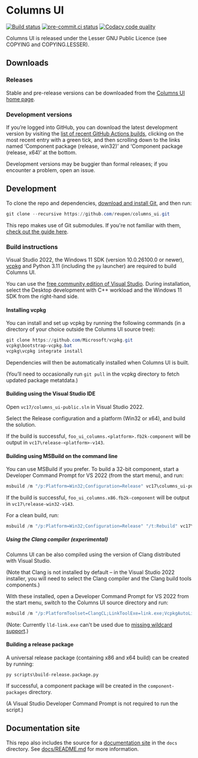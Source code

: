 # Columns UI

[![Build status](https://github.com/reupen/columns_ui/actions/workflows/build.yml/badge.svg)](https://github.com/reupen/columns_ui/actions/workflows/build.yml?query=branch%3Amain)
[![pre-commit.ci status](https://results.pre-commit.ci/badge/github/reupen/columns_ui/main.svg)](https://results.pre-commit.ci/latest/github/reupen/columns_ui/main)
[![Codacy code quality](https://app.codacy.com/project/badge/Grade/7a892c27551745ea883810ab7493983d)](https://www.codacy.com/gh/reupen/columns_ui/dashboard)

Columns UI is released under the Lesser GNU Public Licence (see COPYING and
COPYING.LESSER).

## Downloads

### Releases

Stable and pre-release versions can be downloaded from the
[Columns UI home page](http://yuo.be/columns-ui).

### Development versions

If you’re logged into GitHub, you can download the latest development version by
visiting the
[list of recent GitHub Actions builds](https://github.com/reupen/columns_ui/actions/workflows/build.yml?query=branch%3Amain),
clicking on the most recent entry with a green tick, and then scrolling down to
the links named ‘Component package (release, win32)’ and ‘Component package
(release, x64)’ at the bottom.

Development versions may be buggier than formal releases; if you encounter a
problem, open an issue.

## Development

To clone the repo and dependencies,
[download and install Git](https://git-scm.com/downloads), and then run:

```powershell
git clone --recursive https://github.com/reupen/columns_ui.git
```

This repo makes use of Git submodules. If you're not familiar with them,
[check out the guide here](https://git-scm.com/book/en/v2/Git-Tools-Submodules).

### Build instructions

Visual Studio 2022, the Windows 11 SDK (version 10.0.26100.0 or newer),
[vcpkg](https://github.com/Microsoft/vcpkg) and Python 3.11 (including the `py`
launcher) are required to build Columns UI.

You can use the
[free community edition of Visual Studio](https://www.visualstudio.com/downloads/).
During installation, select the Desktop development with C++ workload and the
Windows 11 SDK from the right-hand side.

#### Installing vcpkg

You can install and set up vcpkg by running the following commands (in a
directory of your choice outside the Columns UI source tree):

```powershell
git clone https://github.com/Microsoft/vcpkg.git
vcpkg\bootstrap-vcpkg.bat
vcpkg\vcpkg integrate install
```

Dependencies will then be automatically installed when Columns UI is built.

(You’ll need to occasionally run `git pull` in the vcpkg directory to fetch
updated package metatdata.)

#### Building using the Visual Studio IDE

Open `vc17/columns_ui-public.sln` in Visual Studio 2022.

Select the Release configuration and a platform (Win32 or x64), and build the
solution.

If the build is successful, `foo_ui_columns.<platform>.fb2k-component` will be
output in `vc17\release-<platform>-v143`.

#### Building using MSBuild on the command line

You can use MSBuild if you prefer. To build a 32-bit component, start a
Developer Command Prompt for VS 2022 (from the start menu), and run:

```powershell
msbuild /m "/p:Platform=Win32;Configuration=Release" vc17\columns_ui-public.sln
```

If the build is successful, `foo_ui_columns.x86.fb2k-component` will be output
in `vc17\release-win32-v143`.

For a clean build, run:

```powershell
msbuild /m "/p:Platform=Win32;Configuration=Release" "/t:Rebuild" vc17\columns_ui-public.sln
```

##### Using the Clang compiler (experimental)

Columns UI can be also compiled using the version of Clang distributed with
Visual Studio.

(Note that Clang is not installed by default – in the Visual Studio 2022
installer, you will need to select the Clang compiler and the Clang build tools
components.)

With these installed, open a Developer Command Prompt for VS 2022 from the start
menu, switch to the Columns UI source directory and run:

```powershell
msbuild /m "/p:PlatformToolset=ClangCL;LinkToolExe=link.exe;VcpkgAutoLink=true;Platform=Win32;Configuration=Release" vc17\columns_ui-public.sln
```

(Note: Currently `lld-link.exe` can't be used due to
[missing wildcard support](https://github.com/llvm/llvm-project/issues/38333).)

#### Building a release package

A universal release package (containing x86 and x64 build) can be created by
running:

```
py scripts\build-release.package.py
```

If successful, a component package will be created in the `component-packages`
directory.

(A Visual Studio Developer Command Prompt is not required to run the script.)

## Documentation site

This repo also includes the source for a
[documentation site](https://columns-ui.readthedocs.io) in the `docs` directory.
See [docs/README.md](./docs/README.md) for more information.
